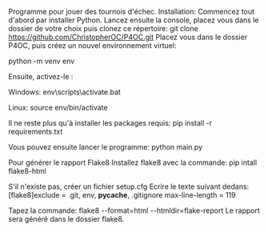 Programme pour jouer des tournois d'échec.
Installation:
Commencez tout d'abord par installer Python. Lancez ensuite la console, placez vous dans le dossier de votre choix puis clonez ce répertoire:
git clone https://github.com/ChristopherOC/P4OC.git
Placez vous dans le dossier P4OC, puis créez un nouvel environnement virtuel:

python -m venv env

Ensuite, activez-le :

Windows:
env\scripts\activate.bat

Linux:
source env/bin/activate

Il ne reste plus qu'à installer les packages requis:
pip install -r requirements.txt

Vous pouvez ensuite lancer le programme:
python main.py

Pour générer le rapport Flake8
Installez flake8 avec la commande:
pip intall flake8-html

S'il n'existe pas, créer un fichier setup.cfg
Ecrire le texte suivant dedans:
[flake8]exclude = .git, env, __pycache__, .gitignore
max-line-length = 119

Tapez la commande:
flake8 --format=html --htmldir=flake-report
Le rapport sera généré dans le dossier flake8.

